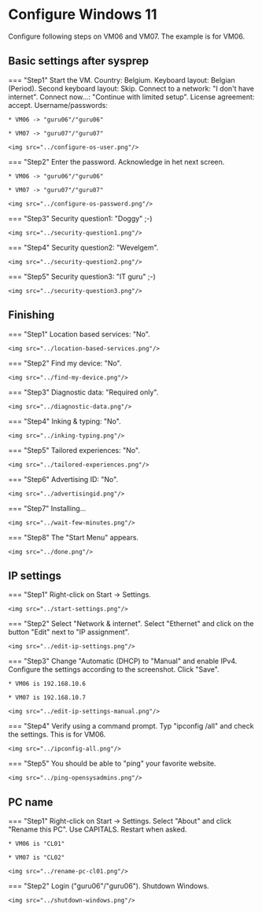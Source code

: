 # Configure Windows 11

Configure following steps on VM06 and VM07. The example is for VM06.

## Basic settings after sysprep

=== "Step1"
    Start the VM. Country: Belgium. Keyboard layout: Belgian (Period). Second keyboard layout: Skip. Connect to a network: "I don't have internet". Connect now...: "Continue with limited setup". License agreement: accept. Username/passwords:
    
    * VM06 -> "guru06"/"guru06"
    
    * VM07 -> "guru07"/"guru07"
  
    <img src="../configure-os-user.png"/>

=== "Step2"
    Enter the password. Acknowledge in het next screen.

    * VM06 -> "guru06"/"guru06"
    
    * VM07 -> "guru07"/"guru07"
  
    <img src="../configure-os-password.png"/>

=== "Step3"
    Security question1: "Doggy" ;-)

    <img src="../security-question1.png"/>

=== "Step4"
    Security question2: "Wevelgem".

    <img src="../security-question2.png"/>

=== "Step5"
    Security question3: "IT guru" ;-)

    <img src="../security-question3.png"/>


## Finishing

=== "Step1"
    Location based services: "No".

    <img src="../location-based-services.png"/>

=== "Step2"
    Find my device: "No".

    <img src="../find-my-device.png"/>

=== "Step3"
    Diagnostic data: "Required only".

    <img src="../diagnostic-data.png"/>

=== "Step4"
    Inking & typing: "No".

    <img src="../inking-typing.png"/>

=== "Step5"
    Tailored experiences: "No".

    <img src="../tailored-experiences.png"/>

=== "Step6"
    Advertising ID: "No".

    <img src="../advertisingid.png"/>

=== "Step7"
    Installing...

    <img src="../wait-few-minutes.png"/>

=== "Step8"
    The "Start Menu" appears.

    <img src="../done.png"/>

## IP settings

=== "Step1"
    Right-click on Start -> Settings.
    
    <img src="../start-settings.png"/>

=== "Step2"
    Select "Network & internet". Select "Ethernet" and click on the button "Edit" next to "IP assignment".
    
    <img src="../edit-ip-settings.png"/>

=== "Step3"
    Change "Automatic (DHCP) to "Manual" and enable IPv4. Configure the settings according to the screenshot. Click "Save".
    
    * VM06 is 192.168.10.6
    
    * VM07 is 192.168.10.7
    
    <img src="../edit-ip-settings-manual.png"/>

=== "Step4"
    Verify using a command prompt. Typ "ipconfig /all" and check the settings. This is for VM06.
    
    <img src="../ipconfig-all.png"/>

=== "Step5"
    You should be able to "ping" your favorite website.
    
    <img src="../ping-opensysadmins.png"/>

## PC name

=== "Step1"
    Right-click on Start -> Settings. Select "About" and click "Rename this PC". Use CAPITALS. Restart when asked.

    * VM06 is "CL01"

    * VM07 is "CL02"
    
    <img src="../rename-pc-cl01.png"/>

=== "Step2"
    Login ("guru06"/"guru06"). Shutdown Windows.
    
    <img src="../shutdown-windows.png"/>